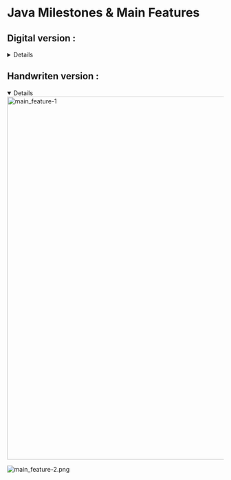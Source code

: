 # Java Milestones & Main Features

## Digital version :
<details>

## 8 (LTS): 
- lambdas
- streams
- Optional
- new Date/Time API

## 9: 
- modules
- JShell
- new HTTP/2 client

## 10: 
- var local type inference
- time-based versioning

## 11 (LTS): 
- HTTP Client (GA)
- single-file source launch
- JFR
- TLS 1.3

## 12: 
- switch expressions
- Shenandoah GC

## 16: 
- records (GA)
- pattern matching for instanceof

## 17 (LTS): 
- sealed classes
- strong encapsulation of JDK internals

## 21 (LTS): 
- virtual threads
- pattern matching for switch
- record patterns, sequenced collections
- string templates

## 22: 
- Foreign Function & Memory API
- multi-file source launch
- gatherers
- structured concurrency

## 23: 
- primitive patterns in instanceof/switch
- module import declarations
- ZGC generational by default

## 24: 
- Class-File API
- gatherers
- compact object headers
- quantum-resistant KEM/DSA
- virtual-thread sync without pinning

## 25: 
- scoped values
- structured concurrency
- module imports
- vector API (10th incubator)
- generational Shenandoah

</details>

## Handwriten version :
<details open> 

<img src="../../../assets/utils/dev/java/main_features/main_feature-1.png" alt="main_feature-1" style="width:595px; height:842px; object-fit:cover; display:block; margin:auto;" />

![main_feature-2.png](../../../assets/utils/dev/java/main_features/main_feature-2.png)

</details>